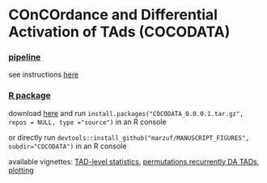 # COnCOrdance and Differential Activation of TAds (COCODATA)

### [pipeline](code)

see instructions [here](code/README.md)

### [R package](COCODATA)

download [here](COCODATA_0.0.0.1.tar.gz) and run `install.packages("COCODATA_0.0.0.1.tar.gz", repos = NULL, type ="source")` in an R console

or directly run `devtools::install_github("marzuf/MANUSCRIPT_FIGURES", subdir="COCODATA")` in an R console

available vignettes: [TAD-level statistics](https://raw.githack.com/marzuf/MANUSCRIPT_FIGURES/master/COCODATA/doc/tad_level_stats.html), [permutations](https://raw.githack.com/marzuf/MANUSCRIPT_FIGURES/master/COCODATA/doc/permutations.html),[recurrently DA TADs](https://raw.githack.com/marzuf/MANUSCRIPT_FIGURES/master/COCODATA/doc/conservation.html), [plotting](https://raw.githack.com/marzuf/MANUSCRIPT_FIGURES/master/COCODATA/doc/plotting.html)


